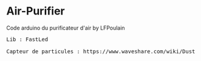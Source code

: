 # Air-Purifier
Code arduino du purificateur d'air by LFPoulain
<pre>
Lib : FastLed

Capteur de particules : https://www.waveshare.com/wiki/Dust_Sensor
</pre>
